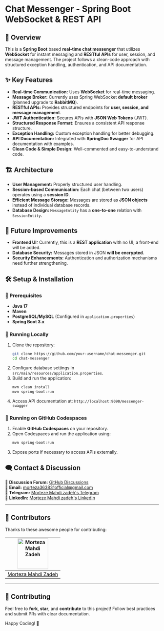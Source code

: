 # Chat Messenger - Spring Boot WebSocket & REST API

## 📌 Overview
This is a **Spring Boot** based **real-time chat messenger** that utilizes **WebSocket** for instant messaging and **RESTful APIs** for user, session, and message management. The project follows a clean-code approach with structured exception handling, authentication, and API documentation.

## ✨ Key Features
- **Real-time Communication:** Uses **WebSocket** for real-time messaging.
- **Message Broker:** Currently uses Spring WebSocket **default broker** (planned upgrade to **RabbitMQ**).
- **RESTful APIs:** Provides structured endpoints for **user, session, and message management**.
- **JWT Authentication:** Secures APIs with **JSON Web Tokens** (JWT).
- **Structured Response Format:** Ensures a consistent API response structure.
- **Exception Handling:** Custom exception handling for better debugging.
- **API Documentation:** Integrated with **SpringDoc Swagger** for API documentation with examples.
- **Clean Code & Simple Design:** Well-commented and easy-to-understand code.

## 🏗 Architecture
- **User Management:** Properly structured user handling.
- **Session-based Communication:** Each chat (between two users) operates using a **session ID**.
- **Efficient Message Storage:** Messages are stored as **JSON objects** instead of individual database records.
- **Database Design:** `MessageEntity` has a **one-to-one** relation with `SessionEntity`.

## 🚀 Future Improvements
- **Frontend UI:** Currently, this is a **REST application** with no UI; a front-end will be added.
- **Database Security:** Messages stored in JSON **will be encrypted**.
- **Security Enhancements:** Authentication and authorization mechanisms need further strengthening.

## 🛠 Setup & Installation

### 🔹 Prerequisites
- **Java 17**
- **Maven**
- **PostgreSQL/MySQL** (Configured in `application.properties`)
- **Spring Boot 3.x**

### 🔹 Running Locally
1. Clone the repository:
   ```sh
   git clone https://github.com/your-username/chat-messenger.git
   cd chat-messenger
   ```
2. Configure database settings in `src/main/resources/application.properties`.
3. Build and run the application:
   ```sh
   mvn clean install
   mvn spring-boot:run
   ```
4. Access API documentation at: `http://localhost:9090/messenger-swagger`

### 🔹 Running on GitHub Codespaces
1. Enable **GitHub Codespaces** on your repository.
2. Open Codespaces and run the application using:
   ```sh
   mvn spring-boot:run
   ```
3. Expose ports if necessary to access APIs externally.

## 🗨️ Contact & Discussion
💬 **Discussion Forum:** [GitHub Discussions](https://github.com/your-username/chat-messenger/discussions)<br/>
📧 **Email:** morteza363831official@gmail.com <br/>
📱 **Telegram:** [Morteze Mahdi zadeh's Telegram](http://t.me/m_mhzd) <br/>
📱 **LinkedIn:** [Morteze Mahdi zadeh's LinkedIn](https://www.linkedin.com/in/morteza-mahdi-zadeh)


---


## 👥 Contributors

Thanks to these awesome people for contributing:

| [<img src="https://github.com/morteza363831.png" width="100px" alt="Morteza Mahdi Zadeh"/>](https://github.com/morteza363831) |
| :----------------------------------------------------------------------------------------------------------------------------: |
| [Morteza Mahdi Zadeh](https://github.com/morteza363831)                                                                        |


---

## 📝 Contributing
Feel free to **fork**, **star**, and **contribute** to this project! Follow best practices and submit PRs with clear documentation.

Happy Coding! 🚀

